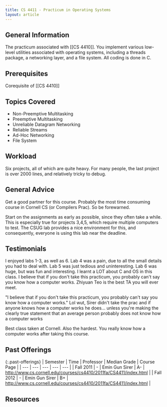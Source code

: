 ```yaml
---
title: CS 4411 - Practicum in Operating Systems
layout: article
---
```


## General Information

The practicum associated with [[CS 4410]]. You implement various low-level utilities associated with operating systems, including a threads package, a networking layer, and a file system. All coding is done in C.

## Prerequisites

Corequisite of [[CS 4410]]

## Topics Covered

 - Non-Preemptive Multitasking
 - Preemptive Multitasking
 - Unreliable Datagram Networking
 - Reliable Streams
 - Ad-Hoc Networking
 - File System

## Workload

Six projects, all of which are quite heavy. For many people, the last project is over 2000 lines, and relatively tricky to debug.

## General Advice

Get a good partner for this course. Probably the most time consuming course in Cornell CS (or Compilers Prac). So be forewarned.

Start on the assignments as early as possible, since they often take a while. This is especially true for projects 3,4,5, which require multiple computers to test. The CSUG lab provides a nice environment for this, and consequently, everyone is using this lab near the deadline.

## Testimonials

I enjoyed labs 1-3, as well as 6. Lab 4 was a pain, due to all the small details you had to deal with. Lab 5 was just tedious and uninteresting. Lab 6 was huge, but was fun and interesting. I learnt a LOT about C and OS in this class. I believe that if you don't take this practicum, you probably can't say you know how a computer works. Zhiyuan Teo is the best TA you will ever meet.

"I believe that if you don't take this practicum, you probably can't say you know how a computer works." Lol wut, Sirer didn't take the prac and if anyone knows how a computer works he does... unless you're making the clearly true statement that an average person probably does not know how a computer works

Best class taken at Cornell. Also the hardest. You really know how a computer works after taking this course.

## Past Offerings

{:.past-offerings}
| Semester | Time | Professor | Median Grade | Course Page |
| --- | --- | --- | --- | --- |
| Fall 2011 | - | Emin Gun Sirer | A- | http://www.cs.cornell.edu/courses/cs4410/2011fa/CS4411/index.html |
| Fall 2012 | - | Emin Gun Sirer | B+ | http://www.cs.cornell.edu/courses/cs4410/2011fa/CS4411/index.html |

## Resources
